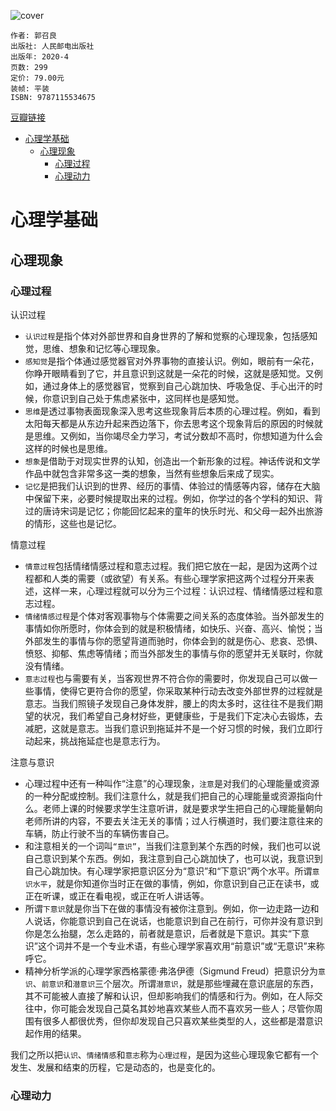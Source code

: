 ![cover](https://img9.doubanio.com/view/subject/s/public/s33627524.jpg)

    作者: 郭召良
    出版社: 人民邮电出版社
    出版年: 2020-4
    页数: 299
    定价: 79.00元
    装帧: 平装
    ISBN: 9787115534675

[豆瓣链接](https://book.douban.com/subject/35043958/)

- [心理学基础](#心理学基础)
  - [心理现象](#心理现象)
    - [心理过程](#心理过程)
    - [心理动力](#心理动力)

# 心理学基础
## 心理现象
### 心理过程
认识过程
- `认识过程`是指个体对外部世界和自身世界的了解和觉察的心理现象，包括感知觉，思维、想象和记忆等心理现象。
- `感知觉`是指个体通过感觉器官对外界事物的直接认识。例如，眼前有一朵花，你睁开眼睛看到了它，并且意识到这就是一朵花的时候，这就是感知觉。又例如，通过身体上的感觉器官，觉察到自己心跳加快、呼吸急促、手心出汗的时候，你意识到自己处于焦虑紧张中，这同样也是感知觉。
- `思维`是透过事物表面现象深入思考这些现象背后本质的心理过程。例如，看到太阳每天都是从东边升起来西边落下，你去思考这个现象背后的原因的时候就是思维。又例如，当你竭尽全力学习，考试分数却不高时，你想知道为什么会这样的时候也是思维。
- `想象`是借助于对现实世界的认知，创造出一个新形象的过程。神话传说和文学作品中就包含非常多这一类的想象，当然有些想象后来成了现实。
- `记忆`是把我们认识到的世界、经历的事情、体验过的情感等内容，储存在大脑中保留下来，必要时候提取出来的过程。例如，你学过的各个学科的知识、背过的唐诗宋词是记忆；你能回忆起来的童年的快乐时光、和父母一起外出旅游的情形，这些也是记忆。

情意过程
- `情意过程`包括情绪情感过程和意志过程。我们把它放在一起，是因为这两个过程都和人类的需要（或欲望）有关系。有些心理学家把这两个过程分开来表述，这样一来，心理过程就可以分为三个过程：认识过程、情绪情感过程和意志过程。
- `情绪情感过程`是个体对客观事物与个体需要之间关系的态度体验。当外部发生的事情如你所愿时，你体会到的就是积极情绪，如快乐、兴奋、高兴、愉悦；当外部发生的事情与你的愿望背道而驰时，你体会到的就是伤心、悲哀、恐惧、愤怒、抑郁、焦虑等情绪；而当外部发生的事情与你的愿望并无关联时，你就没有情绪。
- `意志过程`也与需要有关，当客观世界不符合你的需要时，你发现自己可以做一些事情，使得它更符合你的愿望，你采取某种行动去改变外部世界的过程就是意志。当我们照镜子发现自己身体发胖，腰上的肉太多时，这往往不是我们期望的状况，我们希望自己身材好些，更健康些，于是我们下定决心去锻炼，去减肥，这就是意志。当我们意识到拖延并不是一个好习惯的时候，我们立即行动起来，挑战拖延症也是意志行为。

注意与意识
- 心理过程中还有一种叫作“注意”的心理现象，`注意`是对我们的心理能量或资源的一种分配或控制。我们注意什么，就是我们把自己的心理能量或资源指向什么。老师上课的时候要求学生注意听讲，就是要求学生把自己的心理能量朝向老师所讲的内容，不要去关注无关的事情；过人行横道时，我们要注意往来的车辆，防止行驶不当的车辆伤害自己。
- 和注意相关的一个词叫`“意识”`，当我们注意到某个东西的时候，我们也可以说自己意识到某个东西。例如，我注意到自己心跳加快了，也可以说，我意识到自己心跳加快。有心理学家把意识区分为“意识”和“下意识”两个水平。所谓`意识水平`，就是你知道你当时正在做的事情，例如，你意识到自己正在读书，或正在听课，或正在看电视，或正在听人讲话等。
- 所谓`下意识`就是你当下在做的事情没有被你注意到。例如，你一边走路一边和人说话，你能意识到自己在说话，也能意识到自己在前行，可你并没有意识到你是怎么抬腿，怎么走路的，前者就是意识，后者就是下意识。其实“下意识”这个词并不是一个专业术语，有些心理学家喜欢用“前意识”或“无意识”来称呼它。
- 精神分析学派的心理学家西格蒙德·弗洛伊德（Sigmund Freud）把意识分为`意识`、`前意识`和`潜意识`三个层次。所谓`潜意识`，就是那些埋藏在意识底层的东西，其不可能被人直接了解和认识，但却影响我们的情感和行为。例如，在人际交往中，你可能会发现自己莫名其妙地喜欢某些人而不喜欢另一些人；尽管你周围有很多人都很优秀，但你却发现自己只喜欢某些类型的人，这些都是潜意识起作用的结果。

我们之所以把`认识`、`情绪情感`和`意志`称为`心理过程`，是因为这些心理现象它都有一个发生、发展和结束的历程，它是动态的，也是变化的。

### 心理动力

